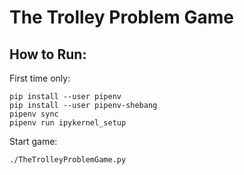 # The Trolley Problem Game
## How to Run:
First time only:
```
pip install --user pipenv
pip install --user pipenv-shebang
pipenv sync
pipenv run ipykernel_setup
```
Start game:
```
./TheTrolleyProblemGame.py
```